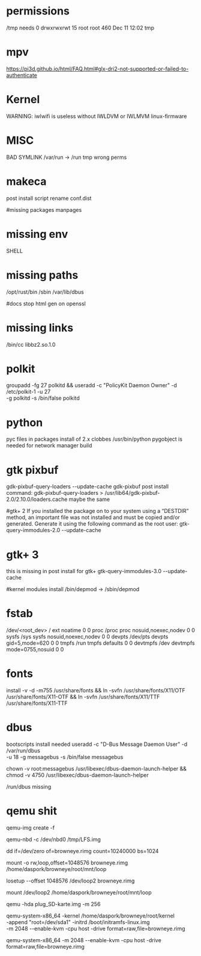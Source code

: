 
# permissions
/tmp needs    0 drwxrwxrwt  15 root root  460 Dec 11 12:02 tmp

# mpv
https://pi3d.github.io/html/FAQ.html#glx-dri2-not-supported-or-failed-to-authenticate

# Kernel
WARNING: iwlwifi is useless without IWLDVM or IWLMVM
linux-firmware

# MISC
BAD SYMLINK /var/run -> /run
tmp wrong perms

# makeca
post install script
rename conf.dist

#missing packages
manpages

# missing env
SHELL

# missing paths
/opt/rust/bin
/sbin
/var/lib/dbus

#docs
stop html gen on openssl

# missing links
/bin/cc
libbz2.so.1.0

# polkit
groupadd -fg 27 polkitd &&
useradd -c "PolicyKit Daemon Owner" -d /etc/polkit-1 -u 27 \
        -g polkitd -s /bin/false polkitd

# python
pyc files in packages
install of 2.x clobbes /usr/bin/python
pygobject is needed for network manager build

# gtk pixbuf
gdk-pixbuf-query-loaders --update-cache
gdk-pixbuf post install command: gdk-pixbuf-query-loaders > /usr/lib64/gdk-pixbuf-2.0/2.10.0/loaders.cache
maybe the same

#gtk+ 2
 If you installed the package on to your system using a “DESTDIR” method, an important file was not installed and must be copied and/or generated. Generate it using the following command as the root user:
gtk-query-immodules-2.0 --update-cache

# gtk+ 3
this is missing in post install for gtk+
gtk-query-immodules-3.0 --update-cache

#kernel modules install
/bin/depmod -> /sbin/depmod

# fstab
/dev/<root_dev>	/            ext      noatime             0     0
proc           	/proc        proc     nosuid,noexec,nodev 0     0
sysfs          	/sys         sysfs    nosuid,noexec,nodev 0     0
devpts         	/dev/pts     devpts   gid=5,mode=620      0     0
tmpfs          	/run         tmpfs    defaults            0     0
devtmpfs       	/dev         devtmpfs mode=0755,nosuid    0     0


# fonts
install -v -d -m755 /usr/share/fonts                               &&
ln -svfn /usr/share/fonts/X11/OTF /usr/share/fonts/X11-OTF &&
ln -svfn /usr/share/fonts/X11/TTF /usr/share/fonts/X11-TTF



# dbus
bootscripts install needed
useradd -c "D-Bus Message Daemon User" -d /var/run/dbus \
        -u 18 -g messagebus -s /bin/false messagebus


chown -v root:messagebus /usr/libexec/dbus-daemon-launch-helper &&
chmod -v      4750       /usr/libexec/dbus-daemon-launch-helper

/run/dbus missing


# qemu shit
qemu-img create -f <fmt> <image filename> <size of disk>

qemu-nbd -c /dev/nbd0 /tmp/LFS.img

dd if=/dev/zero of=browneye.rimg count=10240000 bs=1024

mount -o rw,loop,offset=1048576 browneye.rimg /home/daspork/browneye/root/mnt/loop

losetup --offset 1048576 /dev/loop2 browneye.rimg

mount /dev/loop2 /home/daspork/browneye/root/mnt/loop


qemu -hda plug_SD-karte.img -m 256


qemu-system-x86_64 -kernel /home/daspork/browneye/root/kernel\
  -append "root=/dev/sda1" -initrd /boot/initramfs-linux.img \
  -m 2048 --enable-kvm -cpu host -drive format=raw,file=browneye.rimg

qemu-system-x86_64 -m 2048 --enable-kvm -cpu host -drive format=raw,file=browneye.rimg

